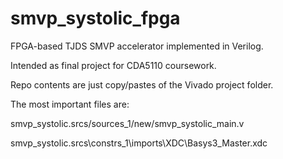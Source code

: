 # smvp_systolic_fpga
FPGA-based TJDS SMVP accelerator implemented in Verilog.

Intended as final project for CDA5110 coursework.

Repo contents are just copy/pastes of the Vivado project folder.

The most important files are:

smvp_systolic.srcs/sources_1/new/smvp_systolic_main.v

smvp_systolic.srcs\constrs_1\imports\XDC\Basys3_Master.xdc
